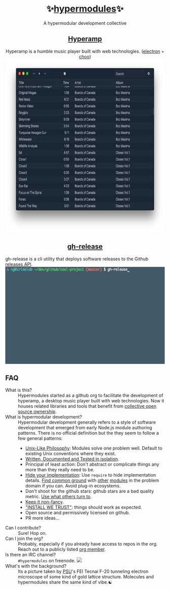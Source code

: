 
<h1 align="center">✨<a href="https://github.com/hypermodules">hypermodules</a>✨</h1>

<div align="center">A hypermodular development collective</div>

<h2 align="center"><a href="https://github.com/hypermodules/hyperamp">Hyperamp</a></h2>

<div align="center">Hyperamp is a humble music player built with web technologies. (<a href="http://electron.atom.io">electron</a> + <a href="https://choo.io">choo</a>)</div>

<div align="center"><img src="/static/hyperamp-1x.png" srcset="/static/hyperamp-2x.png 2x" height="548" />
</div>

<h2 align="center"><a href="https://github.com/hypermodules/gh-release">gh-release</a></h2> gh-release is a cli utility that deploys software releases to the Github <a href="https://developer.github.com/v3/repos/releases/">releases API</a>.

<div align="center"><img src="/static/gh-release.gif" height="307" />
</div>

## FAQ

<dl>
    <dt>What is this?</dt>
    <dd>Hypermodules started as a github org to facilitate the development of hyperamp, a desktop music player built with web technologies. Now it houses related libraries and tools that benefit from <a href="https://twitter.com/zeke/status/826504522679791616">collective open source ownership</a>.</dd>
    <dt>What is hypermodular development?</dt>
    <dd>Hypermodular development generally refers to a style of software development that emerged from early Node.js module authoring patterns. There is no official definition but the they seem to follow a few general patterns:
        <ul>
            <li><a href="http://substack.net/many_things">Unix-Like Philosophy</a>: Modules solve one problem well. Default to existing Unix conventions where they exist.</li>
            <li><a href="https://gist.github.com/substack/68f8d502be42d5cd4942#gistcomment-1365106">Written, Documented and Tested in isolation</a>.</li>
            <li>Principal of least action: Don't abstract or complicate things any more than they really need to be.</li>
            <li><a href="https://opbeat.com/community/posts/hypermodular-development-by-mathias-buus/">Hide your implementation</a>: Use <code>require</code> to hide implementation details. <a href="https://github.com/maxogden/abstract-blob-store">Find common ground</a> with <a href="https://github.com/juliangruber/abstract-random-access">other</a> <a href="https://github.com/Level/abstract-leveldown">modules</a> in the problem domain if you can. Avoid plug-in ecosystems.</li>
            <li>Don't shoot for the github stars: github stars are a bad quality metric. <a href="http://node-modules.com/?u=bcomnes">Use what others turn to</a>.</li>
            <li><a href="https://github.com/yoshuawuyts/tiny-guide-to-non-fancy-node">Keep it non-fancy</a>.</li>
            <li><a href="http://module.party">"INSTALL WE TRUST"</a>: things should work as expected.</li>
            <li>Open source and permissively licensed on github.</li>
            <li>PR more ideas&#x2026;</li>
        </ul>
    </dd>
    <dt>Can I contribute?</dt>
    <dd>Sure! Hop on.</dd>
    <dt>Can I join the org?</dt>
    <dd>Probably, especially if you already have access to repos in the org. Reach out to a publicly listed <a href="https://github.com/orgs/hypermodules/people">org member</a>.</dd>
    <dt>Is there an IRC channel?</dt>
    <dd>
        <code>#hypermodules</code> on freenode.
        <a href="https://www.irccloud.com/invite?channel=%23hypermodules&amp;hostname=irc.freenode.net&amp;port=6697&amp;ssl=1" target="_blank"><img src="https://img.shields.io/badge/IRC-%23hypermodules-1e72ff.svg?style=flat-square" height="20">
        </a>
    </dd>
    <dt>What's with the background?</dt>
    <dd>Its a picture taken by <a href="https://www.pdx.edu/cemn/">PSU</a>'s FEI Tecnai F-20 tunneling electron microscope of some kind of gold lattice structure. Molecules and hypermodules share the same kind of vibe.☯</dd>
</dl>
